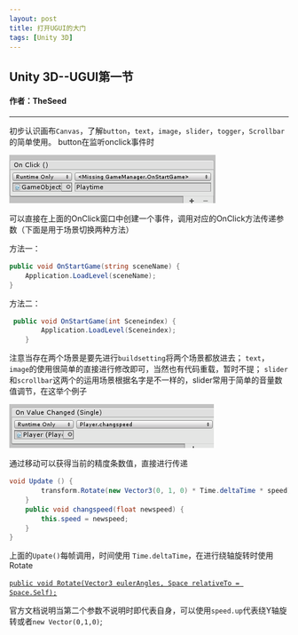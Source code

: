 ```yaml
---
layout: post
title: 打开UGUI的大门
tags: [Unity 3D]
---
```


## Unity 3D--UGUI第一节

#### 作者：TheSeed
---
初步认识画布`Canvas`，了解`button`，`text`，`image`，`slider`，`togger`，`Scrollbar`的简单使用。
button在监听onclick事件时

![button onclick](https://raw.githubusercontent.com/Chunxiaojiu/-unity-/master/pic/buttononclick.png)

可以直接在上面的OnClick窗口中创建一个事件，调用对应的OnClick方法传递参数（下面是用于场景切换两种方法）

方法一：

``` c#
public void OnStartGame(string sceneName) {
    Application.LoadLevel(sceneName);
}
```

 方法二：

``` c#
 public void OnStartGame(int Sceneindex) {
        Application.LoadLevel(Sceneindex);
    }
```

注意当存在两个场景是要先进行`buildsetting`将两个场景都放进去；
`text`，`image`的使用很简单的直接进行修改即可，当然也有代码重载，暂时不提；
`slider`和`scrollbar`这两个的运用场景根据名字是不一样的，slider常用于简单的音量数值调节，在这举个例子

![slider](https://raw.githubusercontent.com/Chunxiaojiu/-unity-/master/pic/clipboard.png)

通过移动可以获得当前的精度条数值，直接进行传递

```c#
void Update () {
        transform.Rotate(new Vector3(0, 1, 0) * Time.deltaTime * speed);//Vector3.up
    }
    public void changspeed(float newspeed) {
        this.speed = newspeed;
    }
}
```

上面的`Upate()`每帧调用，时间使用 `Time.deltaTime`，在进行绕轴旋转时使用Rotate

[`public void Rotate(Vector3 eulerAngles, Space relativeTo = Space.Self);`](http://docs.unity3d.com/ScriptReference/Transform.Rotate.html)

官方文档说明当第二个参数不说明时即代表自身，可以使用`speed.up`代表绕Y轴旋转或者`new Vector(0,1,0)`;
